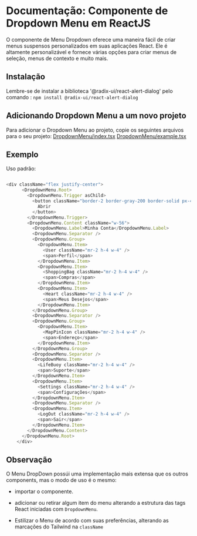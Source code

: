 # Documentação: Componente de Dropdown Menu em ReactJS

O componente de Menu Dropdown oferece uma maneira fácil de criar menus suspensos personalizados em suas aplicações React. Ele é altamente personalizável e fornece várias opções para criar menus de seleção, menus de contexto e muito mais.

## Instalação

Lembre-se de instalar a biblioteca '@radix-ui/react-alert-dialog' pelo comando : `npm install @radix-ui/react-alert-dialog`


## Adicionando Dropdown Menu a um novo projeto

Para adicionar o Dropdown Menu ao projeto, copie os seguintes arquivos para o seu projeto:
[DropdownMenu/index.tsx](https://github.com/StructCE/our-react-components/blob/main/src/components/DropdownMenu/index.tsx)
[DropdownMenu/example.tsx](https://github.com/StructCE/our-react-components/blob/main/src/components/DropdownMenu/example.tsx)


## Exemplo 

Uso padrão:

```js

<div className="flex justify-center">
      <DropdownMenu.Root>
        <DropdownMenu.Trigger asChild>
          <button className="border-2 border-gray-200 border-solid px-4 py-1 focus:outline-none rounded focus:ring-0 hover:bg-gray-100 transition duration-300 ease-in-out">
            Abrir
          </button>
        </DropdownMenu.Trigger>
        <DropdownMenu.Content className="w-56">
          <DropdownMenu.Label>Minha Conta</DropdownMenu.Label>
          <DropdownMenu.Separator />
          <DropdownMenu.Group>
            <DropdownMenu.Item>
              <User className="mr-2 h-4 w-4" />
              <span>Perfil</span>
            </DropdownMenu.Item>
            <DropdownMenu.Item>
              <ShoppingBag className="mr-2 h-4 w-4" />
              <span>Compras</span>
            </DropdownMenu.Item>
            <DropdownMenu.Item>
              <Heart className="mr-2 h-4 w-4" />
              <span>Meus Desejos</span>
            </DropdownMenu.Item>
          </DropdownMenu.Group>
          <DropdownMenu.Separator />
          <DropdownMenu.Group>
            <DropdownMenu.Item>
              <MapPinIcon className="mr-2 h-4 w-4" />
              <span>Endereço</span>
            </DropdownMenu.Item>
          </DropdownMenu.Group>
          <DropdownMenu.Separator />
          <DropdownMenu.Item>
            <LifeBuoy className="mr-2 h-4 w-4" />
            <span>Suporte</span>
          </DropdownMenu.Item>
          <DropdownMenu.Item>
            <Settings className="mr-2 h-4 w-4" />
            <span>Configurações</span>
          </DropdownMenu.Item>
          <DropdownMenu.Separator />
          <DropdownMenu.Item>
            <LogOut className="mr-2 h-4 w-4" />
            <span>Sair</span>
          </DropdownMenu.Item>
        </DropdownMenu.Content>
      </DropdownMenu.Root>
    </div>

```

## Observação

O Menu DropDown possúi uma implementação mais extensa que os outros components, mas o modo de uso é o mesmo:

- importar o componente.

- adicionar ou retirar algum item do menu alterando a estrutura das tags React iniciadas com `DropdownMenu`.

- Estilizar o Menu de acordo com suas preferências, alterando as marcações do Tailwind na `className`